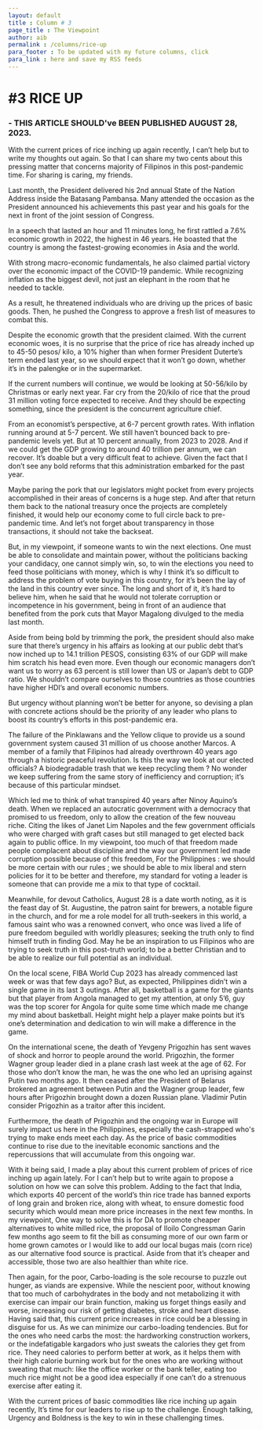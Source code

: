 ```yaml
---
layout: default
title : Column # 3
page_title : The Viewpoint
author: aib
permalink : /columns/rice-up
para_footer : To be updated with my future columns, click 
para_link : here and save my RSS feeds
---
```


# #3 **RICE UP**

### - THIS ARTICLE SHOULD've BEEN PUBLISHED AUGUST 28, 2023.


With the current prices of rice inching up again recently, I can’t help but to write my thoughts out again. So that I can share my two cents about this pressing matter that concerns majority of Filipinos in this post-pandemic time. For sharing is caring, my friends. 

Last month, the President delivered his 2nd annual State of the Nation Address inside the Batasang Pambansa. Many attended the occasion as the President announced his achievements this past year and his goals for the next in front of the joint session of Congress.

In a speech that lasted an hour and 11 minutes long, he first rattled a 7.6% economic growth in 2022, the highest in 46 years. He boasted that the country is among the fastest-growing economies in Asia and the world. 

With strong macro-economic fundamentals, he also claimed partial victory over the economic impact of the COVID-19 pandemic. While recognizing inflation as the biggest devil, not just an elephant in the room that he needed to tackle. 

As a result, he threatened individuals who are driving up the prices of basic goods. Then, he pushed the Congress to approve a fresh list of measures to combat this. 

Despite the economic growth that the president claimed. With the current economic woes, it is no surprise that the price of rice has already inched up to 45-50 pesos/ kilo, a 10% higher than when former President Duterte’s term ended last year, so we should expect that it won’t go down, whether it’s in the palengke or in the supermarket. 

If the current numbers will continue, we would be looking at 50-56/kilo by Christmas or early next year. Far cry from the 20/kilo of rice that the proud 31 million voting force expected to receive. And they should be expecting something, since the president is the concurrent agriculture chief.

From an economist’s perspective, at 6-7 percent growth rates. With inflation running around at 5-7 percent. We still haven’t bounced back to pre-pandemic levels yet. But at 10 percent annually, from 2023 to 2028. And if we could get the GDP growing to around 40 trillion per annum, we can recover. It’s doable but a very difficult feat to achieve. Given the fact that I don’t see any bold reforms that this administration embarked for the past year. 

Maybe paring the pork that our legislators might pocket from every projects accomplished in their areas of concerns is a huge step. And after that return them back to the national treasury once the projects are completely finished, it would help our economy come to full circle back to pre-pandemic time. And let’s not forget about transparency in those transactions, it should not take the backseat. 

But, in my viewpoint, if someone wants to win the next elections. One must be able to consolidate and maintain power, without the politicians backing your candidacy, one cannot simply win, so, to win the elections you need to feed those politicians with money, which is why I think it’s so difficult to address the problem of vote buying in this country, for it’s been the lay of the land in this country ever since. The long and short of it, it’s hard to believe him, when he said that he would not tolerate corruption or incompetence in his government, being in front of an audience that benefited from the pork cuts that Mayor Magalong divulged to the media last month.

Aside from being bold by trimming the pork, the president should also make sure that there’s urgency in his affairs as looking at our public debt that’s now inched up to 14.1 trillion PESOS, consisting 63% of our GDP will make him scratch his head even more. Even though our economic managers don’t want us to worry as 63 percent is still lower than US or Japan’s debt to GDP ratio. We shouldn’t compare ourselves to those countries as those countries have higher HDI’s and overall economic numbers.

But urgency without planning won’t be better for anyone, so devising a plan with concrete actions should be the priority of any leader who plans to boost its country’s efforts in this post-pandemic era.

The failure of the Pinklawans and the Yellow clique to provide us a sound government system caused 31 million of us choose another Marcos.  A member of a family that Filipinos had already overthrown 40 years ago through a historic peaceful revolution.  Is this the way we look at our elected officials?  A biodegradable trash that we keep recycling them ? No wonder we keep suffering from the same story of inefficiency and corruption; it’s because of this particular mindset.

Which led me to think of what transpired 40 years after Ninoy Aquino’s death. When we replaced an autocratic government with a democracy that promised to us freedom, only to allow the creation of the few nouveau riche. Citing the likes of Janet Lim Napoles and the few government officials who were charged with graft cases but still managed to get elected back again to public office.  In my viewpoint, too much of that freedom made people complacent about discipline and the way our government led made corruption possible because of this freedom, For the Philippines : we should be more certain with our rules ; we should be able to mix liberal and stern policies for it to be better and therefore, my standard for voting a leader is someone that can provide me a mix to that type of cocktail.

Meanwhile, for devout Catholics, August 28 is a date worth noting, as it is the feast day of St. Augustine, the patron saint for brewers, a notable figure in the church, and for me a role model for all truth-seekers in this world, a famous saint who was a renowned convert, who once was lived a life of pure freedom beguiled with worldly pleasures; seeking the truth only to find himself truth in finding God. May he be an inspiration to us Filipinos who are trying to seek truth in this post-truth world; to be a better Christian and to be able to realize our full potential as an individual.

On the local scene, FIBA World Cup 2023 has already commenced last week or was that few days ago? But, as expected, Philippines didn’t win a single game in its last 3 outings.  After all, basketball is a game for the giants but that player from Angola managed to get my attention, at only 5’6, guy was the top scorer for Angola for quite some time which made me change my mind about basketball. Height might help a player make points but it’s one’s determination and dedication to win will make a difference in the game.

On the international scene, the death of Yevgeny Prigozhin has sent waves of shock and horror to people around the world. Prigozhin, the former Wagner group leader died in a plane crash last week at the age of 62. For those who don’t know the man, he was the one who led an uprising against Putin two months ago. It then ceased after the President of Belarus brokered an agreement between Putin and the Wagner group leader, few hours after Prigozhin brought down a dozen Russian plane. Vladimir Putin consider Prigozhin as a traitor after this incident. 

Furthermore, the death of Prigozhin and the ongoing war in Europe will surely impact us here in the Philippines, especially the cash-strapped who's trying to make ends meet each day. As the price of basic commodities continue to rise due to the inevitable economic sanctions and the repercussions that will accumulate from this ongoing war.  

With it being said, I made a play about this current problem of prices of rice inching up again lately. For I can’t help but to write again to propose a solution on how we can solve this problem. Adding to the fact that India, which exports 40 percent of the world’s thin rice trade has banned exports of long grain and broken rice, along with wheat, to ensure domestic food security which would mean more price increases in the next few months. In my viewpoint, One way to solve this is for DA to promote cheaper alternatives to white milled rice, the proposal of Iloilo Congressman Garin few months ago seem to fit the bill as consuming more of our own farm or home grown camotes or I would like to add our local bugas mais (corn rice) as our alternative food source is practical.  Aside from that it’s cheaper and accessible, those two are also healthier than white rice. 


Then again, for the poor, Carbo-loading is the sole recourse to puzzle out hunger, as viands are expensive. While the nescient poor, without knowing that too much of carbohydrates in the body and not metabolizing it with exercise can impair our brain function, making us forget things easily and worse, increasing our risk of getting diabetes, stroke and heart disease.  Having said that, this current price increases in rice could be a blessing in disguise for us. As we can minimize our carbo-loading tendencies.  But for the ones who need carbs the most: the hardworking construction workers, or the indefatigable kargadors who just sweats the calories they get from rice. They need calories to perform better at work, as it helps them with their high calorie burning work but for the ones who are working without sweating that much:  like the office worker or the bank teller, eating too much rice might not be a good idea especially if one can’t do a strenuous exercise after eating it.

With the current prices of basic commodities like rice inching up again recently, It’s time for our leaders to rise up to the challenge. Enough talking, Urgency and Boldness is the key to win in these challenging times. 
